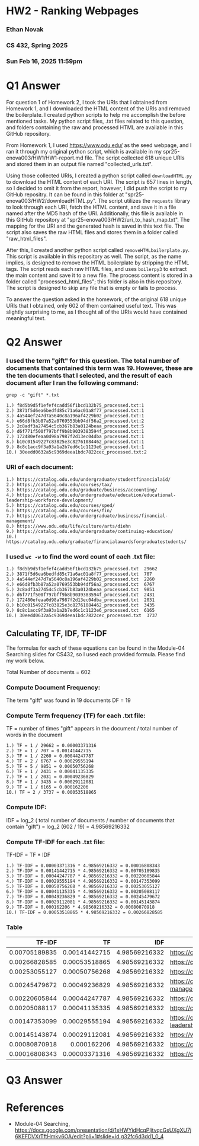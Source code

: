 # HW2 - Ranking Webpages
### Ethan Novak
### CS 432, Spring 2025
### Sun Feb 16, 2025 11:59pm

# Q1 Answer
For question 1 of Homework 2, I took the URIs that I obtained from Homework 1, and I downloaded the HTML content of the URIs and removed the boilerplate. I created python scripts to help me accomplish the before mentioned tasks. My python script files, .txt files related to this question, and folders containing the raw and processed HTML are available in this GitHub repository. 

From Homework 1, I used https://www.odu.edu/ as the seed webpage, and I ran it through my original python script, which is available in my spr25-enova003/HW1/HW1-report.md file. The script collected 618 unique URIs and stored them in an output file named "collected_urls.txt".

Using those collected URIs, I created a python script called `downloadHTML.py` to download the HTML content of each URI.  The script is 657 lines in length, so I decided to omit it from the report, however, I did push the script to my GitHub repositry.  It can be found in this folder at "spr25-enova003/HW2/downloadHTML.py".  The script utilizes the `requests` library to look through each URI, fetch the HTML content, and save it in a file named after the MD5 hash of the URI. Additionally, this file is available in this GitHub repository at "spr25-enova003/HW2/uri_to_hash_map.txt".  The mapping for the URI and the generated hash is saved in this text file. The script also saves the raw HTML files and stores them in a folder called "raw_html_files". 

After this, I created another python script called `removeHTMLboilerplate.py`.  This script is available in this repository as well. The script, as the name implies, is designed to remove the HTML boilerplate by stripping the HTML tags. The script reads each raw HTML files, and uses `boilerpy3` to extract the main content and save it to a new file. The process content is stored in a folder called "processed_html_files"; this folder is also in this repository. The script is designed to skip any file that is empty or fails to process. 

To answer the question asked in the homework, of the original 618 unique URIs that I obtained, only 602 of them contained useful text. This was slightly surprising to me, as I thought all of the URIs would have contained meaningful text. 

# Q2 Answer
 ### I used the term "gift" for this question.  The total number of documents that contained this term was 19.  However, these are the ten documents that I selected, and the result of each document after I ran the following command:
 `grep -c "gift" *.txt`
 ```
1.) f8d5b9d5f1efef4cadd56f1bcd132b75_processed.txt:1
2.) 3871f5d6ea6bedfd85c71a6ac01a8f77_processed.txt:1   
3.) 4a544ef247d7a5640c8a196af4229b02_processed.txt:1
4.) e66d8fb3b87a52a0769553bb94df56a2_processed.txt:2
5.) 2c8adf3a27454c5cb367b83a0124beaa_processed.txt:5
6.) d6f771f500f797bff9b8b9039383594f_processed.txt:1
7.) 172480efeaa0d98a7987f2d13ec04dba_processed.txt:1
8.) b10c01549227c83825e3c82761084462_processed.txt:1
9.) 8c8c1acc9f3a93a1a2b7ed6c1c1123e6_processed.txt:1
10.) 30eedd0632a5c9369deea1bdc7822cec_processed.txt:2
```

### URI of each document:
```
1.) https://catalog.odu.edu/undergraduate/studentfinancialaid/
2.) https://catalog.odu.edu/courses/tax/
3.) https://catalog.odu.edu/graduate/business/accounting/
4.) https://catalog.odu.edu/undergraduate/education/educational-leadership-workforce-development/
5.) https://catalog.odu.edu/courses/sped/
6.) https://catalog.odu.edu/courses/fin/
7.) https://catalog.odu.edu/undergraduate/business/financial-management/
8.) https://www.odu.edu/life/culture/arts/diehn
9.) https://catalog.odu.edu/undergraduate/continuing-education/
10.) https://catalog.odu.edu/graduate/financialawardsforgraduatestudents/
```

### I used `wc -w` to find the word count of each .txt file:
```
1.) f8d5b9d5f1efef4cadd56f1bcd132b75_processed.txt  29662
2.) 3871f5d6ea6bedfd85c71a6ac01a8f77_processed.txt  707
3.) 4a544ef247d7a5640c8a196af4229b02_processed.txt  2260
4.) e66d8fb3b87a52a0769553bb94df56a2_processed.txt  6767
5.) 2c8adf3a27454c5cb367b83a0124beaa_processed.txt  9851
6.) d6f771f500f797bff9b8b9039383594f_processed.txt  2431
7.) 172480efeaa0d98a7987f2d13ec04dba_processed.txt  2031
8.) b10c01549227c83825e3c82761084462_processed.txt  3435
9.) 8c8c1acc9f3a93a1a2b7ed6c1c1123e6_processed.txt  6165
10.) 30eedd0632a5c9369deea1bdc7822cec_processed.txt  3737
```

## Calculating TF, IDF, TF-IDF
The formulas for each of these equations can be found in the Module-04 Searching slides for CS432, so I used each provided formula. Please find my work below.

Total Number of documents = 602 

### Compute Document Frequency:
The term "gift" was found in 19 documents
DF = 19

### Compute Term frequency (TF) for each .txt file:
TF = number of times "gift" appears in the document / total number of words in the document
```
1.) TF = 1 / 29662 = 0.00003371316
2.) TF = 1 / 707 = 0.00141442715
3.) TF = 1 / 2260 = 0.00044247787
4.) TF = 2 / 6767 = 0.00029555194
5.) TF = 5 / 9851 = 0.00050756268
6.) TF = 1 / 2431 = 0.00041135335
7.) TF = 1 / 2031 = 0.00049236829
8.) TF = 1 / 3435 = 0.00029112081
9.) TF = 1 / 6165 = 0.000162206
10.) TF = 2 / 3737 = 0.00053518865
```

### Compute IDF:

IDF = log_2 ( total number of documents / number of documents that contain "gift")
= log_2 (602 / 19) = 4.98569216332

### Compute TF-IDF for each .txt file:

TF-IDF = TF * IDF
```
1.) TF-IDF = 0.00003371316 * 4.98569216332 = 0.00016808343
2.) TF-IDF = 0.00141442715 * 4.98569216332 = 0.00705189835
3.) TF-IDF = 0.00044247787 * 4.98569216332 = 0.00220605844
4.) TF-IDF = 0.00029555194 * 4.98569216332 = 0.00147353099
5.) TF-IDF = 0.00050756268 * 4.98569216332 = 0.00253055127
6.) TF-IDF = 0.00041135335 * 4.98569216332 = 0.00205088117
7.) TF-IDF = 0.00049236829 * 4.98569216332 = 0.00245479672
8.) TF-IDF = 0.00029112081 * 4.98569216332 = 0.00145143874
9.) TF-IDF = 0.000162206 * 4.98569216332 = 0.00080870918
10.) TF-IDF = 0.00053518865 * 4.98569216332 = 0.00266828585
```
### Table

|TF-IDF	|TF	|IDF	|URI
|------:|--:|---:|---
|0.00705189835	|0.00141442715	|4.98569216332 |https://catalog.odu.edu/courses/tax/
|0.00266828585	|0.00053518865	|4.98569216332	|https://catalog.odu.edu/graduate/financialawardsforgraduatestudents/
|0.00253055127	|0.00050756268	|4.98569216332	|https://catalog.odu.edu/courses/sped/
|0.00245479672	|0.00049236829	|4.98569216332	|https://catalog.odu.edu/undergraduate/business/financial-management/
|0.00220605844	|0.00044247787	|4.98569216332	|https://catalog.odu.edu/graduate/business/accounting/
|0.00205088117	|0.00041135335	|4.98569216332	|https://catalog.odu.edu/courses/fin/
|0.00147353099	|0.00029555194	|4.98569216332	|https://catalog.odu.edu/undergraduate/education/educational-leadership-workforce-development/
|0.00145143874	|0.00029112081	|4.98569216332	|https://www.odu.edu/life/culture/arts/diehn
|0.00080870918	|0.000162206	|4.98569216332	|https://catalog.odu.edu/undergraduate/continuing-education/
|0.00016808343	|0.00003371316	|4.98569216332	|https://catalog.odu.edu/undergraduate/studentfinancialaid/

# Q3 Answer


# References
* Module-04 Searching, <https://docs.google.com/presentation/d/1xHWYidHcqPljtvqcGsUXgXU7j6KEFDVXrTftHmkv6OA/edit?pli=1#slide=id.g32fc6d3dd1_0_4>
